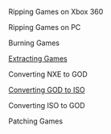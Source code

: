 Ripping Games on Xbox 360

Ripping Games on PC

Burning Games

[Extracting Games](isoextract.md)

Converting NXE to GOD

[Converting GOD to ISO](god2iso.md)

Converting ISO to GOD

Patching Games
